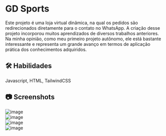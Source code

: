 
# GD Sports
Este projeto é uma loja virtual dinâmica, na qual os pedidos são redirecionados diretamente para o contato no WhatsApp. A criação desse projeto incorporou muitos aprendizados de diversos trabalhos anteriores. Na minha opinião, como meu primeiro projeto autônomo, ele está bastante interessante e representa um grande avanço em termos de aplicação prática dos conhecimentos adquiridos.


## 🛠 Habilidades
Javascript, HTML, TailwindCSS
  
## 📷 Screenshots  
![image](https://github.com/user-attachments/assets/99885bfa-1cad-449e-bcd6-031fb1d0c7d1)  
![image](https://github.com/user-attachments/assets/eb1b4e0e-f51c-43f9-bf16-93944bb58312)  
![image](https://github.com/user-attachments/assets/3e0b91ad-4712-431a-9c31-a863d24476a4)   
![image](https://github.com/user-attachments/assets/f4074d36-3977-4635-86e7-989c1dcab699)








